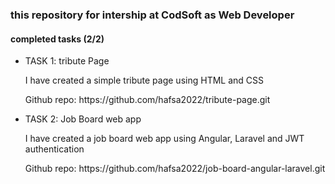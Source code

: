 <h3>this repository for intership at CodSoft as Web Developer</h3>

<h4>completed tasks (2/2)</h4>


- TASK 1: tribute Page
  <p>I have created a simple tribute page using HTML and CSS</p>
  <p>Github repo: https://github.com/hafsa2022/tribute-page.git</p>

- TASK 2: Job Board web app
  <p>I have created a job board web app using Angular, Laravel and JWT authentication</p>
  <p>Github repo: https://github.com/hafsa2022/job-board-angular-laravel.git</p>

